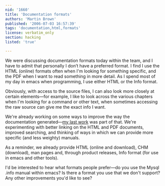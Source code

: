 ```yaml
---
nid: '1660'
title: 'Documentation formats'
authors: 'Martin Brown'
published: '2006-07-03 16:57:39'
tags: 'documentation,html,formats'
license: verbatim_only
section: hacking
listed: 'true'

---
```

We were discussing documentation formats today within the team, and I have to admit that personally I don’t have a preferred format. I find I use the HTML (online) formats often when I'm looking for something specific, and the PDF when I want to read something in more detail. As I spend most of my day in emacs when programming, I use either HTML or the Info format. 

Obviously, with access to the source files, I can also look more closely at certain elements—for example, I like to look across the various chapters when I'm looking for a command or other text, when sometimes accessing the raw source can give me the exact info I want. 

We're already working on some ways to improve the way the documentation generated—[my last work](http://www.freesoftwaremagazine.com/node/1653) was part of that. We're experimenting with better linking on the HTML and PDF documents, improved searching, and thinking of ways in which we can provide more specific (and less weighty) manuals.  

As a reminder, we already provide HTML (online and download), CHM (download), man pages and, through product releases, Info format (for use in emacs and other tools). 

I'd be interested to hear what formats people prefer—do you use the Mysql .info manual within emacs? Is there a format you use that we don't support? Any other improvements you'd like to see?

